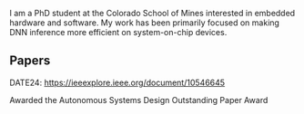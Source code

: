 I am a PhD student at the Colorado School of Mines interested in embedded hardware and software. My work has been primarily focused on making DNN inference more efficient on system-on-chip devices.

Papers
------
DATE24: https://ieeexplore.ieee.org/document/10546645

Awarded the Autonomous Systems Design Outstanding Paper Award
